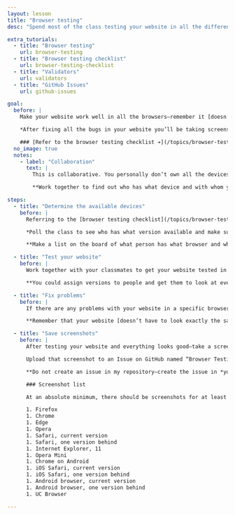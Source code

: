 ```yaml
---
layout: lesson
title: "Browser testing"
desc: "Spend most of the class testing your website in all the different browsers—and fixing any problems that arise."

extra_tutorials:
  - title: "Browser testing"
    url: browser-testing
  - title: "Browser testing checklist"
    url: browser-testing-checklist
  - title: "Validators"
    url: validators
  - title: "GitHub Issues"
    url: github-issues

goal:
  before: |
    Make your website work well in all the browsers—remember it [doesn’t have to look exactly the same](http://dowebsitesneedtolookexactlythesameineverybrowser.com/), but it should be functional.

    *After fixing all the bugs in your website you’ll be taking screenshots of the final website and posting them to an Issue on GitHub.*

    ### [Refer to the browser testing checklist ➔](/topics/browser-testing-checklist/)
  no_image: true
  notes:
    - label: "Collaboration"
      text: |
        This is collaborative. You personally don’t own all the devices you need to test your website on, but as a class you have all the devices.

        **Work together to find out who has what device and with whom you can get your website tested.**

steps:
  - title: "Determine the available devices"
    before: |
      Referring to the [browser testing checklist](/topics/browser-testing-checklist/), figure out what devices—and versions—need to be tested.

      *Poll the class to see who has what version available and make sure as many devices and versions are covered as possible.*

      **Make a list on the board of what person has what browser and what version.**

  - title: "Test your website"
    before: |
      Work together with your classmates to get your website tested in all the browsers available in the classroom.

      **You could assign versions to people and get them to look at everybody’s website in their assigned browser—taking screenshots and discussing errors as they go.**

  - title: "Fix problems"
    before: |
      If there are any problems with your website in a specific browser—fix them.

      **Remember that your website [doesn’t have to look exactly the same in every browser](http://dowebsitesneedtolookexactlythesameineverybrowser.com/), but it should be functional and not look broken.**

  - title: "Save screenshots"
    before: |
      After testing your website and everything looks good—take a screenshot of it.

      Upload that screenshot to an Issue on GitHub named “Browser Testing”—in your repository.

      **Do not create an issue in my repository—create the issue in *your* forked repo.** If your repo doesn’t have and Issues tab, go to Settings and turn it on.

      ### Screenshot list

      At an absolute minimum, there should be screenshots for at least these browsers. *They’ll definitely be available in the class among your peers or easily installed.*

      1. Firefox
      1. Chrome
      1. Edge
      1. Opera
      1. Safari, current version
      1. Safari, one version behind
      1. Internet Explorer, 11
      1. Opera Mini
      1. Chrome on Android
      1. iOS Safari, current version
      1. iOS Safari, one version behind
      1. Android browser, current version
      1. Android browser, one version behind
      1. UC Browser

---
```

